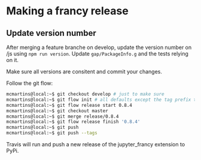 # Making a francy release

## Update version number

After merging a feature branche on develop, update the version number on /js using 
`npm run version`. Update `gap/PackageInfo.g` and the tests relying on it.

Make sure all versions are consitent and commit your changes.

Follow the git flow:

```bash
mcmartins@local:~$ git checkout develop # just to make sure
mcmartins@local:~$ git flow init # all defaults except the tag prefix that should be 'v'
mcmartins@local:~$ git flow release start 0.8.4
mcmartins@local:~$ git checkout master
mcmartins@local:~$ git merge release/0.8.4
mcmartins@local:~$ git flow release finish '0.8.4'
mcmartins@local:~$ git push
mcmartins@local:~$ git push --tags
```

Travis will run and push a new release of the jupyter_francy extension to PyPi.
